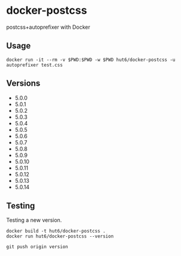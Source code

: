 # docker-postcss

postcss+autoprefixer with Docker

## Usage

    docker run -it --rm -v $PWD:$PWD -w $PWD hut6/docker-postcss -u autoprefixer test.css

## Versions
 - 5.0.0
 - 5.0.1
 - 5.0.2
 - 5.0.3
 - 5.0.4
 - 5.0.5
 - 5.0.6
 - 5.0.7
 - 5.0.8
 - 5.0.9
 - 5.0.10
 - 5.0.11
 - 5.0.12
 - 5.0.13
 - 5.0.14

## Testing

Testing a new version.

    docker build -t hut6/docker-postcss .
    docker run hut6/docker-postcss --version

    git push origin version
    